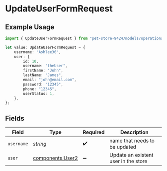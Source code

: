 # UpdateUserFormRequest

## Example Usage

```typescript
import { UpdateUserFormRequest } from "pet-store-9424/models/operations";

let value: UpdateUserFormRequest = {
    username: "Ashlee36",
    user: {
        id: 10,
        username: "theUser",
        firstName: "John",
        lastName: "James",
        email: "john@email.com",
        password: "12345",
        phone: "12345",
        userStatus: 1,
    },
};
```

## Fields

| Field                                                | Type                                                 | Required                                             | Description                                          |
| ---------------------------------------------------- | ---------------------------------------------------- | ---------------------------------------------------- | ---------------------------------------------------- |
| `username`                                           | *string*                                             | :heavy_check_mark:                                   | name that needs to be updated                        |
| `user`                                               | [components.User2](../../models/components/user2.md) | :heavy_minus_sign:                                   | Update an existent user in the store                 |